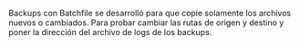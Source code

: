 Backups con Batchfile se desarrolló para que copie solamente los archivos nuevos o cambiados. Para probar cambiar las rutas de origen y destino y poner la dirección del archivo de logs de los backups.
